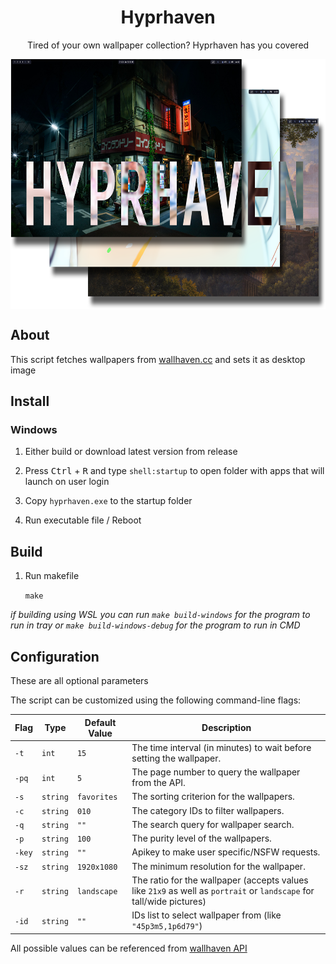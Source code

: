 <h1 align="center">Hyprhaven</h1>

<p align="center">Tired of your own wallpaper collection? Hyprhaven has you covered</p>

<p align="center"><img src=".repo/images/hero.png" height="400px" align="center" /></p>

## About

This script fetches wallpapers from [wallhaven.cc](https://wallhaven.cc/) and sets it as desktop image

## Install

### Windows

1. Either build or download latest version from release

2. Press <kbd>Ctrl</kbd> + <kbd>R</kbd> and type `shell:startup` to open folder with apps that will launch on user login

3. Copy `hyprhaven.exe` to the startup folder

4. Run executable file / Reboot

## Build

1. Run makefile

    `make`

_if building using WSL you can run `make build-windows` for the program to run in tray or `make build-windows-debug` for the program to run in CMD_

## Configuration

These are all optional parameters

The script can be customized using the following command-line flags:

| Flag   | Type     | Default Value | Description                                                                                                          |
| ------ | -------- | ------------- | -------------------------------------------------------------------------------------------------------------------- |
| `-t`   | `int`    | `15`          | The time interval (in minutes) to wait before setting the wallpaper.                                                 |
| `-pq`  | `int`    | `5`           | The page number to query the wallpaper from the API.                                                                 |
| `-s`   | `string` | `favorites`   | The sorting criterion for the wallpapers.                                                                            |
| `-c`   | `string` | `010`         | The category IDs to filter wallpapers.                                                                               |
| `-q`   | `string` | `""`          | The search query for wallpaper search.                                                                               |
| `-p`   | `string` | `100`         | The purity level of the wallpapers.                                                                                  |
| `-key` | `string` | `""`          | Apikey to make user specific/NSFW requests.                                                                          |
| `-sz`  | `string` | `1920x1080`   | The minimum resolution for the wallpaper.                                                                            |
| `-r`   | `string` | `landscape`   | The ratio for the wallpaper (accepts values like `21x9` as well as `portrait` or `landscape` for tall/wide pictures) |
| `-id`  | `string` | `""`          | IDs list to select wallpaper from (like `"45p3m5,1p6d79"`)                                                           |

All possible values can be referenced from [wallhaven API](https://wallhaven.cc/help/api)
